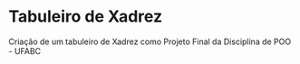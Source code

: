 # Tabuleiro de Xadrez

Criação de um tabuleiro de Xadrez como Projeto Final da Disciplina de POO - UFABC

